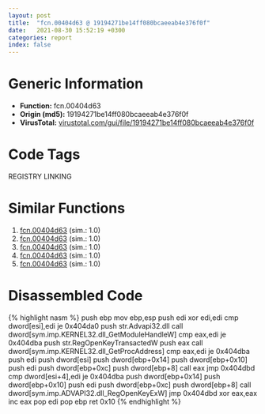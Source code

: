 ```yaml
---
layout: post
title:  "fcn.00404d63 @ 19194271be14ff080bcaeeab4e376f0f"
date:   2021-08-30 15:52:19 +0300
categories: report
index: false
---
```


# Generic Information
- **Function:** fcn.00404d63
- **Origin (md5):** 19194271be14ff080bcaeeab4e376f0f
- **VirusTotal:** [virustotal.com/gui/file/19194271be14ff080bcaeeab4e376f0f][virustotal_ref]

# Code Tags
<span class="tag" id="REGISTRY">REGISTRY</span>
<span class="tag" id="LINKING">LINKING</span>


# Similar Functions

1. [fcn.00404d63][similar_1_ref] (sim.: 1.0)
2. [fcn.00404d63][similar_2_ref] (sim.: 1.0)
3. [fcn.00404d63][similar_3_ref] (sim.: 1.0)
4. [fcn.00404d63][similar_4_ref] (sim.: 1.0)
5. [fcn.00404d63][similar_5_ref] (sim.: 1.0)


# Disassembled Code

{% highlight nasm %}
push ebp
mov ebp,esp
push edi
xor edi,edi
cmp dword[esi],edi
je 0x404da0
push str.Advapi32.dll
call dword[sym.imp.KERNEL32.dll_GetModuleHandleW]
cmp eax,edi
je 0x404dba
push str.RegOpenKeyTransactedW
push eax
call dword[sym.imp.KERNEL32.dll_GetProcAddress]
cmp eax,edi
je 0x404dba
push edi
push dword[esi]
push dword[ebp+0x14]
push dword[ebp+0x10]
push edi
push dword[ebp+0xc]
push dword[ebp+8]
call eax
jmp 0x404dbd
cmp dword[esi+4],edi
je 0x404dba
push dword[ebp+0x14]
push dword[ebp+0x10]
push edi
push dword[ebp+0xc]
push dword[ebp+8]
call dword[sym.imp.ADVAPI32.dll_RegOpenKeyExW]
jmp 0x404dbd
xor eax,eax
inc eax
pop edi
pop ebp
ret 0x10
{% endhighlight %}


[similar_1_ref]: /report/fcn.00404d63@4c537a3700803bd0868438c678e579fa
[similar_2_ref]: /report/fcn.00404d63@505be53c36227b94e2fcc406f247f6e5
[similar_3_ref]: /report/fcn.00404d63@96a869ae624ddb4834a1d5a829f85469
[similar_4_ref]: /report/fcn.00404d63@c077742bdc6d4f2c0ca7d0e2a6a94acf
[similar_5_ref]: /report/fcn.00404d63@bdd97566e720668726279189e068b6a8
[virustotal_ref]: https://www.virustotal.com/gui/file/19194271be14ff080bcaeeab4e376f0f